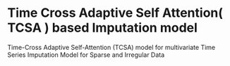 # Time Cross Adaptive Self Attention( TCSA ) based Imputation model

 Time-Cross Adaptive Self-Attention (TCSA) model  for multivariate Time Series Imputation Model for Sparse  and Irregular Data
